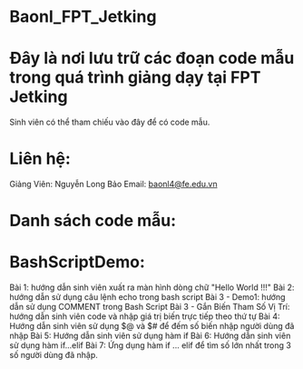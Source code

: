 # Baonl_FPT_Jetking

# Đây là nơi lưu trữ các đoạn code mẫu trong quá trình giảng dạy tại FPT Jetking
Sinh viên có thể tham chiếu vào đây để có code mẫu.

# Liên hệ:
Giảng Viên: Nguyễn Long Bảo
Email: baonl4@fe.edu.vn

# Danh sách code mẫu:
# BashScriptDemo:
Bài 1: hướng dẫn sinh viên xuất ra màn hình dòng chữ "Hello World !!!"
Bài 2: hướng dẫn sử dụng câu lệnh echo trong bash script
Bài 3 - Demo1: hướng dẫn sử dụng COMMENT trong Bash Script
Bài 3 - Gắn Biến Tham Số Vị Trí: hướng dẫn sinh viên code và nhập giá trị biến trực tiếp theo thứ tự
Bài 4: Hướng dẫn sinh viên sử dụng $@ và $# để đếm số biến nhập người dùng đã nhập
Bài 5: Hướng dẫn sinh viên sử dụng hàm if
Bài 6: Hướng dẫn sinh viên sử dụng hàm if...elif
Bài 7: Ứng dụng hàm if ... elif để tìm số lớn nhất trong 3 số người dùng đã nhập.